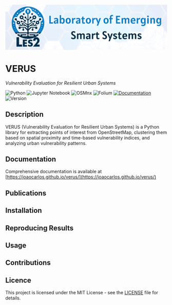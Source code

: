 ![LES2 Logo](./src/figures/les2banner.png)

# VERUS

_Vulnerability Evaluation for Resilient Urban Systems_

![Python](https://img.shields.io/badge/Python-3.8%2B-blue?style=for-the-badge&logo=python)
![Jupyter Notebook](https://img.shields.io/badge/Jupyter-Notebook-orange?style=for-the-badge&logo=jupyter)
![OSMnx](https://img.shields.io/badge/OSMnx-1.1.1-blue?style=for-the-badge&logo=openstreetmap)
![Folium](https://img.shields.io/badge/Folium-0.12.1-green?style=for-the-badge&logo=folium)
[![Documentation](https://img.shields.io/badge/docs-latest-brightgreen?style=for-the-badge)](https://joaocarlos.github.io/verus/)
![Version](https://img.shields.io/badge/version-1.0.0-blue?style=for-the-badge&logo=github)

## Description

VERUS (Vulnerability Evaluation for Resilient Urban Systems) is a Python library for extracting points of interest from OpenStreetMap, clustering them based on spatial proximity and time-based vulnerability indices, and analyzing urban vulnerability patterns.

## Documentation

Comprehensive documentation is available at [https://joaocarlos.github.io/verus/](https://joaocarlos.github.io/verus/)

## Publications

## Installation

## Reproducing Results

## Usage

## Contributions

## Licence

This project is licensed under the MIT License - see the [LICENSE](LICENSE) file for details.
